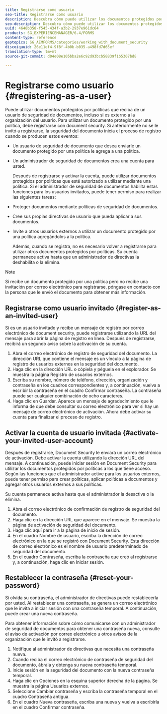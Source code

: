 ```yaml
---
title: Registrarse como usuario
seo-title: Registrarse como usuario
description: Descubra cómo puede utilizar los documentos protegidos por políticas que recibe de un usuario de seguridad de documentos, incluso si es externo a la organización del usuario.
seo-description: Descubra cómo puede utilizar los documentos protegidos por políticas que recibe de un usuario de seguridad de documentos, incluso si es externo a la organización del usuario.
uuid: 4648b358-f545-434f-a3b2-2937e961dc64
products: SG_EXPERIENCEMANAGER/6.4/FORMS
content-type: reference
geptopics: SG_AEMFORMS/categories/working_with_document_security
discoiquuid: 26e11ef4-9f8f-4b0b-b035-a498fd7d65ef
translation-type: tm+mt
source-git-commit: d04e08e105bba2e6c92d93bcb58839f1b5307bd8

---
```



# Registrarse como usuario {#registering-as-a-user}

Puede utilizar documentos protegidos por políticas que reciba de un usuario de seguridad de documentos, incluso si es externo a la organización del usuario. Para utilizar un documento protegido por una política, debe registrarse con document security. Si anteriormente no se le invitó a registrarse, la seguridad del documento inicia el proceso de registro cuando se producen estos eventos:

* Un usuario de seguridad de documento que desea enviarle un documento protegido por una política le agrega a una política.
* Un administrador de seguridad de documentos crea una cuenta para usted.

   Después de registrarse y activar la cuenta, puede utilizar documentos protegidos por políticas que esté autorizado a utilizar mediante una política. Si el administrador de seguridad de documentos habilita estas funciones para los usuarios invitados, puede tener permiso para realizar las siguientes tareas:

* Proteger documentos mediante políticas de seguridad de documentos.
* Cree sus propias directivas de usuario que pueda aplicar a sus documentos.
* Invite a otros usuarios externos a utilizar un documento protegido por una política agregándolos a la política.

   Además, cuando se registra, no es necesario volver a registrarse para utilizar otros documentos protegidos por políticas. Su cuenta permanece activa hasta que un administrador de directivas la deshabilita o la elimina.

>[!NOTE]
>
>Si recibe un documento protegido por una política pero no recibe una invitación por correo electrónico para registrarse, póngase en contacto con la persona que le envió el documento para obtener más información.

## Registrarse como usuario invitado {#register-as-an-invited-user}

Si es un usuario invitado y recibe un mensaje de registro por correo electrónico de document security, puede registrarse utilizando la URL del mensaje para abrir la página de registro en línea. Después de registrarse, recibirá un segundo aviso sobre la activación de su cuenta.

1. Abra el correo electrónico de registro de seguridad del documento. La dirección URL que contiene el mensaje es un vínculo a la página de registro de usuarios externos en la seguridad del documento.
1. Haga clic en la dirección URL o cópiela y péguela en el explorador. Se muestra la página Registro de usuarios externos.
1. Escriba su nombre, número de teléfono, dirección, organización y contraseña en los cuadros correspondientes y, a continuación, vuelva a escribir la contraseña en el cuadro Confirmar contraseña. La contraseña puede ser cualquier combinación de ocho caracteres.
1. Haga clic en Guardar. Aparece un mensaje de agradecimiento que le informa de que debe consultar su correo electrónico para ver si hay un mensaje de correo electrónico de activación. Ahora debe activar su cuenta para finalizar el proceso de registro.

## Activar la cuenta de usuario invitada {#activate-your-invited-user-account}

Después de registrarse, Document Security le enviará un correo electrónico de activación. Debe activar la cuenta utilizando la dirección URL del mensaje. A continuación, puede iniciar sesión en Document Security para utilizar los documentos protegidos por políticas a los que tiene acceso. Según las funciones que el administrador active para los usuarios externos, puede tener permiso para crear políticas, aplicar políticas a documentos y agregar otros usuarios externos a sus políticas.

Su cuenta permanece activa hasta que el administrador la desactiva o la elimina.

1. Abra el correo electrónico de confirmación de registro de seguridad del documento.
1. Haga clic en la dirección URL que aparece en el mensaje. Se muestra la página de activación de seguridad del documento.
1. Haga clic aquí para ir a la página de inicio de sesión.
1. En el cuadro Nombre de usuario, escriba la dirección de correo electrónico en la que se registró con Document Security. Esta dirección de correo electrónico es el nombre de usuario predeterminado de seguridad del documento.
1. En el cuadro Contraseña, escriba la contraseña que creó al registrarse y, a continuación, haga clic en Iniciar sesión.

## Restablecer la contraseña {#reset-your-password}

Si olvida su contraseña, el administrador de directivas puede restablecerla por usted. Al restablecer una contraseña, se genera un correo electrónico que le invita a iniciar sesión con una contraseña temporal. A continuación, puede crear una nueva contraseña.

Para obtener información sobre cómo comunicarse con un administrador de seguridad de documentos para obtener una contraseña nueva, consulte el aviso de activación por correo electrónico u otros avisos de la organización que le invitó a registrarse.

1. Notifique al administrador de directivas que necesita una contraseña nueva.
1. Cuando reciba el correo electrónico de contraseña de seguridad del documento, ábrala y obtenga su nueva contraseña temporal.
1. Inicie sesión en la seguridad del documento con la nueva contraseña temporal.
1. Haga clic en Opciones en la esquina superior derecha de la página. Se muestra la página Usuarios externos.
1. Seleccione Cambiar contraseña y escriba la contraseña temporal en el cuadro Contraseña antigua.
1. En el cuadro Nueva contraseña, escriba una nueva y vuelva a escribirla en el cuadro Confirmar contraseña.

